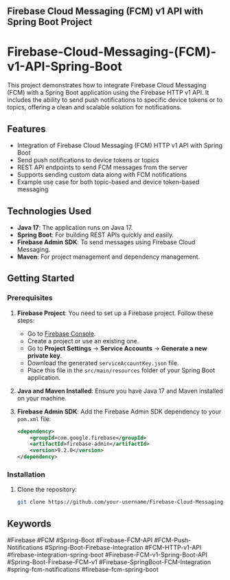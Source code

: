 ## Firebase Cloud Messaging (FCM) v1 API with Spring Boot Project
# Firebase-Cloud-Messaging-(FCM)-v1-API-Spring-Boot
This project demonstrates how to integrate Firebase Cloud Messaging (FCM) with a Spring Boot application using the Firebase HTTP v1 API. It includes the ability to send push notifications to specific device tokens or to topics, offering a clean and scalable solution for notifications.

## Features
- Integration of Firebase Cloud Messaging (FCM) HTTP v1 API with Spring Boot
- Send push notifications to device tokens or topics
- REST API endpoints to send FCM messages from the server
- Supports sending custom data along with FCM notifications
- Example use case for both topic-based and device token-based messaging

## Technologies Used
- **Java 17**: The application runs on Java 17.
- **Spring Boot**: For building REST APIs quickly and easily.
- **Firebase Admin SDK**: To send messages using Firebase Cloud Messaging.
- **Maven**: For project management and dependency management.

## Getting Started

### Prerequisites
1. **Firebase Project**: You need to set up a Firebase project. Follow these steps:
    - Go to [Firebase Console](https://console.firebase.google.com/).
    - Create a project or use an existing one.
    - Go to **Project Settings** -> **Service Accounts** -> **Generate a new private key**.
    - Download the generated `serviceAccountKey.json` file.
    - Place this file in the `src/main/resources` folder of your Spring Boot application.
   
2. **Java and Maven Installed**: Ensure you have Java 17 and Maven installed on your machine.

3. **Firebase Admin SDK**: Add the Firebase Admin SDK dependency to your `pom.xml` file:
    ```xml
    <dependency>
        <groupId>com.google.firebase</groupId>
        <artifactId>firebase-admin</artifactId>
        <version>9.2.0</version>
    </dependency>
    ```

### Installation
1. Clone the repository:
   ```bash
   git clone https://github.com/your-username/Firebase-Cloud-Messaging-(FCM)-v1-API-Spring-Boot.git


## Keywords
#Firebase 
#FCM 
#Spring-Boot 
#Firebase-FCM-API 
#FCM-Push-Notifications 
#Spring-Boot-Firebase-Integration 
#FCM-HTTP-v1-API
#firebase-integration-spring-boot
#Firebase-FCM-v1-Spring-Boot-API
#Spring-Boot-Firebase-FCM-v1
#Firebase-SpringBoot-FCM-Integration
#spring-fcm-notifications
#firebase-fcm-spring-boot







